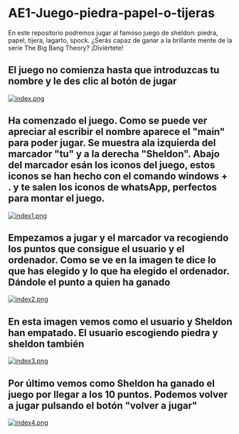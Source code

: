 # AE1-Juego-piedra-papel-o-tijeras
En este repositorio podremos jugar al famoso juego de sheldon: piedra, papel, tijera, lagarto, spock. ¿Serás capaz de ganar a la brillante mente de la serie The Big Bang Theory? ¡Diviértete!

## El juego no comienza hasta que introduzcas tu nombre y le des clic al botón de jugar

[![index.png](https://i.postimg.cc/TYPg60HW/index.png)](https://postimg.cc/dDzLR2Fq)

## Ha comenzado el juego. Como se puede ver apreciar al escribir el nombre aparece el "main" para poder jugar. Se muestra ala izquierda del marcador "tu" y a la derecha "Sheldon". Abajo del marcador esán los iconos del juego, estos iconos se han hecho con el comando windows + . y te salen los iconos de whatsApp, perfectos para montar el juego. 

[![index1.png](https://i.postimg.cc/wT68TyhN/index1.png)](https://postimg.cc/YjyydSD2)

## Empezamos a jugar y el marcador va recogiendo los puntos que consigue el usuario y el ordenador. Como se ve en la imagen te dice lo que has elegido y lo que ha elegido el ordenador. Dándole el punto a quien ha ganado

[![index2.png](https://i.postimg.cc/Kv4fNmbV/index2.png)](https://postimg.cc/svd5fdv9)

## En esta imagen vemos como el usuario y Sheldon han empatado. El usuario escogiendo piedra y sheldon también 

[![index3.png](https://i.postimg.cc/zBtWbRyf/index3.png)](https://postimg.cc/CB8d95Hy)

## Por último vemos como Sheldon ha ganado el juego por llegar a los 10 puntos. Podemos volver a jugar pulsando el botón "volver a jugar"

[![index4.png](https://i.postimg.cc/ZYWjPT4Q/index4.png)](https://postimg.cc/NLw1Bvy8)
